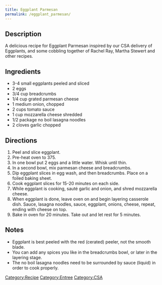 ```yaml
---
title: Eggplant Parmesan
permalink: /eggplant_parmesan/
---
```


Description
-----------

A delicious recipe for Eggplant Parmesan inspired by our CSA delivery of Eggplants, and some cobbling together of Rachel Ray, Martha Stewert and other recipes.

Ingredients
-----------

-   3-4 small eggplants peeled and sliced
-   2 eggs
-   3/4 cup breadcrumbs
-   1/4 cup grated parmesan cheese
-   1 medium onion, chopped
-   2 cups tomato sauce
-   1 cup mozzarella cheese shredded
-   1/2 package no boil lasagna noodles
-   2 cloves garlic chopped

Directions
----------

1.  Peel and slice eggplant.
2.  Pre-heat oven to 375.
3.  In one bowl put 2 eggs and a little water. Whisk until thin.
4.  In a second bowl, mix parmesan cheese and breadcrumbs.
5.  Dip eggplant slices in egg wash, and then breadcrumbs. Place on a foiled baking sheet.
6.  Cook eggplant slices for 15-20 minutes on each side.
7.  While eggplant is cooking, sauté garlic and onion, and shred mozzarella cheese.
8.  When eggplant is done, leave oven on and begin layering casserole dish. Sauce, lasagna noodles, sauce, eggplant, onions, cheese, repeat, ending with cheese on top.
9.  Bake in oven for 20 minutes. Take out and let rest for 5 minutes.

Notes
-----

-   Eggplant is best peeled with the red (cerated) peeler, not the smooth blade.
-   You can add any spices you like in the breadcrumbs bowl, or later in the layering stage.
-   The no boil lasagna noodles need to be surrounded by sauce (liquid) in order to cook properly.

[Category:Recipe](/Category:Recipe "wikilink") [Category:Entree](/Category:Entree "wikilink") [Category:CSA](/Category:CSA "wikilink")